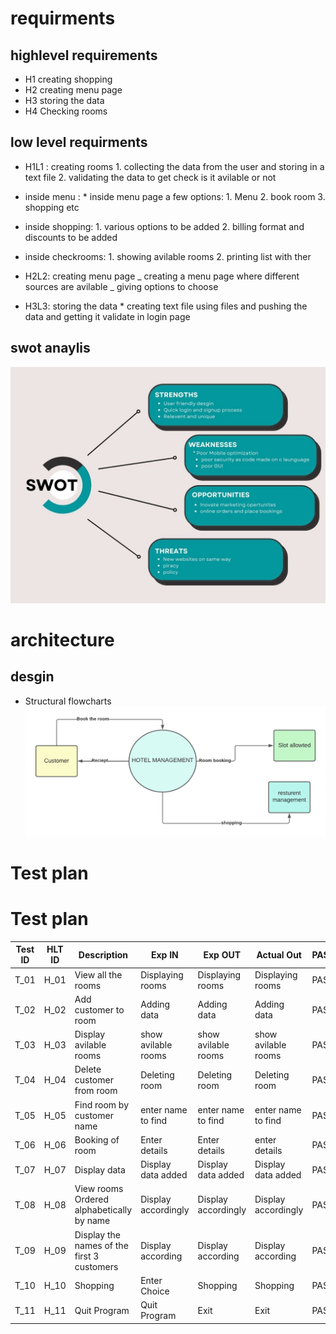 # requirments

## highlevel requirements

- H1 creating shopping
- H2 creating menu page
- H3 storing the data
- H4 Checking rooms

## low level requirments

- H1L1 : creating rooms 1. collecting the data from the user and storing in a text file 2. validating the data to get check is it avilable or not
- inside menu : \* inside menu page a few options: 1. Menu 2. book room 3. shopping etc
- inside shopping: 1. various options to be added 2. billing format and discounts to be added
- inside checkrooms: 1. showing avilable rooms 2. printing list with ther

- H2L2: creating menu page
  _ creating a menu page where different sources are avilable 
  _ giving options to choose

- H3L3: storing the data \* creating text file using files and pushing the data and getting it validate in login page

## swot anaylis

![SWOT](https://github.com/aravind667/M1_Backery_app/blob/main/1_Requirements/User%20friendly%20desgin%20Quick%20login%20and%20signup%20process.jpg)


# architecture

## desgin

* Structural flowcharts
 ![structure](https://github.com/aravind667/M2_javapro_app/blob/a7b01e5df9dc9dc626791c35d91a390a88c31c20/2_Architecture/Blank%20diagram.png)


# Test plan

# Test plan

| Test ID | HLT ID | Description                                        | Exp IN            | Exp OUT                                  | Actual Out                               | PASS/FAIL |
| :-----: | ------ | -------------------------------------------------- | ----------------- | ---------------------------------------- | ---------------------------------------- | --------- |
|  T_01   | H_01   |View all the rooms  | Displaying rooms     | Displaying rooms                    | Displaying rooms                 | PASS      |
|  T_02   | H_02   |  Add customer to room                     | Adding data        |Adding data             | Adding data                       | PASS      |
|  T_03   | H_03   | Display avilable  rooms    | show avilable rooms  |show avilable rooms                         | show avilable rooms                           | PASS      |
|  T_04   | H_04   | Delete customer from room                   | Deleting room     |  Deleting room              |  Deleting room                     | PASS      |
|  T_05   | H_05   | Find room by customer name                        | enter name to find     |  enter name to find  |  enter name to find  | PASS      |
|  T_06   | H_06   | Booking of room                                      | Enter details    |Enter details      | enter details           | PASS      |
|  T_07   | H_07   | Display data                          | Display data added     |   Display data added               | Display data added                    | PASS      |
|  T_08   | H_08   | View rooms Ordered alphabetically by name              | Display accordingly | Display accordingly                      | Display accordingly                        | PASS      |
|  T_09   | H_09   | Display the names of the first 3 customers           | Display according     | Display according       |  Display according      | PASS      |
| T_10 | H_10 | Shopping    | Enter Choice | Shopping    | Shopping    | PASS |
| T_11 | H_11 |Quit Program  | Quit Program  | Exit | Exit | PASS |
